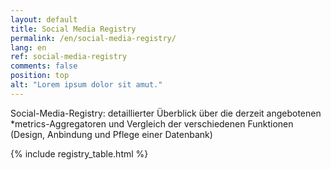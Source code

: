```yaml
---
layout: default
title: Social Media Registry
permalink: /en/social-media-registry/
lang: en
ref: social-media-registry
comments: false
position: top
alt: "Lorem ipsum dolor sit amut."
---
```

Social-Media-Registry: detaillierter Überblick über die derzeit angebotenen *metrics-Aggregatoren und Vergleich der verschiedenen Funktionen (Design, Anbindung und Pflege einer Datenbank)

{% include registry_table.html %}
